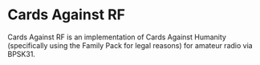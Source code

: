 # Cards Against RF
Cards Against RF is an implementation of Cards Against Humanity (specifically using the Family Pack for legal reasons) for amateur radio via BPSK31.